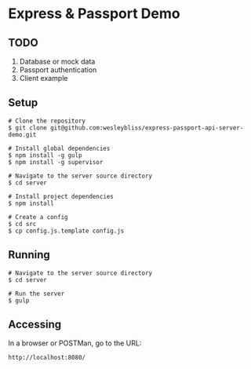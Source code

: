 Express & Passport Demo
=======================

## TODO

 1. Database or mock data
 2. Passport authentication
 3. Client example

## Setup

```
# Clone the repository
$ git clone git@github.com:wesleybliss/express-passport-api-server-demo.git

# Install global dependencies
$ npm install -g gulp
$ npm install -g supervisor

# Navigate to the server source directory
$ cd server

# Install project dependencies
$ npm install

# Create a config
$ cd src
$ cp config.js.template config.js
```

## Running

```
# Navigate to the server source directory
$ cd server
 
# Run the server
$ gulp
```

## Accessing

In a browser or POSTMan, go to the URL:
```
http://localhost:8080/
```